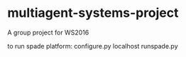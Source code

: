 # multiagent-systems-project
A group project for WS2016

to run spade platform: configure.py localhost
runspade.py
